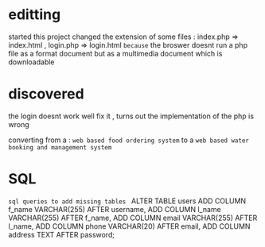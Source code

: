 
# editting
started this project 
changed the extension of some files : index.php => index.html , login.php => login.html
`because` the broswer doesnt run a php file as a format document but as a multimedia document which is downloadable 

# discovered 
the login doesnt work well 
fix it , turns out the implementation of the php is wrong 

converting from a : `web based food ordering system` to a `web based water booking and management system` 

# SQL 
`sql queries to add missing tables `
ALTER TABLE users
ADD COLUMN f_name VARCHAR(255) AFTER username,
ADD COLUMN l_name VARCHAR(255) AFTER f_name,
ADD COLUMN email VARCHAR(255) AFTER l_name,
ADD COLUMN phone VARCHAR(20) AFTER email,
ADD COLUMN address TEXT AFTER password;
